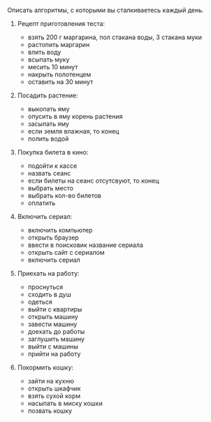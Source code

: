 Описать алгоритмы, с которыми вы сталкиваетесь каждый день.

1. Рецепт приготовления теста:
    - взять 200 г маргарина, пол стакана воды, 3 стакана муки
    - растопить маргарин
    - влить воду
    - всыпать муку
    - месить 10 минут
    - накрыть полотенцем
    - оставить на 30 минут

2. Посадить растение:
    - выкопать яму
    - опусить в яму корень растения
    - засыпать яму
    - если земля влажная, то конец
    - полить водой

3. Покупка билета в кино:
    - подойти к кассе
    - назвать сеанс
    - если билеты на сеанс отсутсвуют, то конец
    - выбрать место
    - выбрать кол-во билетов
    - оплатить

3. Включить сериал:
    - включить компьютер
    - открыть браузер
    - ввести в поисковик название сериала
    - открыть сайт с сериалом
    - включить сериал

4. Приехать на работу:
    - проснуться
    - сходить в душ
    - одеться
    - выйти с квартиры
    - открыть машину
    - завести машину
    - доехать до работы
    - заглушить машину
    - выйти с машины
    - прийти на работу

5. Покормить кошку:
    - зайти на кухню
    - открыть шкафчик
    - взять сухой корм
    - насыпать в миску кошки
    - позвать кошку